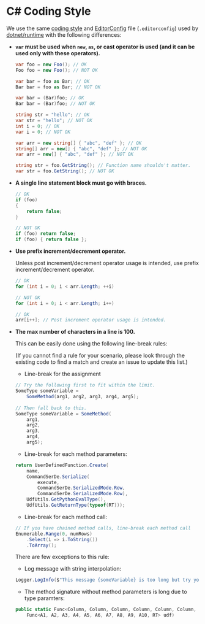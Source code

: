C# Coding Style
===============

We use the same [coding style](https://github.com/dotnet/runtime/blob/master/docs/coding-guidelines/coding-style.md) and [EditorConfig](https://editorconfig.org "EditorConfig homepage") file (`.editorconfig`) used by [dotnet/runtime](https://github.com/dotnet/runtime) with the following differences:

* **`var` must be used when `new`, `as`, or cast operator is used (and it can be used only with these operators).**
    ```C#
    var foo = new Foo(); // OK
    Foo foo = new Foo(); // NOT OK

    var bar = foo as Bar; // OK
    Bar bar = foo as Bar; // NOT OK
    
    var bar = (Bar)foo; // OK
    Bar bar = (Bar)foo; // NOT OK

    string str = "hello"; // OK
    var str = "hello"; // NOT OK
    int i = 0; // OK
    var i = 0; // NOT OK

    var arr = new string[] { "abc", "def" }; // OK
    string[] arr = new[] { "abc", "def" }; // NOT OK
    var arr = new[] { "abc", "def" }; // NOT OK

    string str = foo.GetString(); // Function name shouldn't matter.
    var str = foo.GetString(); // NOT OK
    ```

* **A single line statement block must go with braces.**

    ```C#
    // OK
    if (foo)
    {
        return false;
    }

    // NOT OK
    if (foo) return false;
    if (foo) { return false };

    ```
    
* **Use prefix increment/decrement operator.**
    
    Unless post increment/decrement operator usage is intended, use prefix increment/decrement operator.
    
    ```C#
    // OK
    for (int i = 0; i < arr.Length; ++i)
    
    // NOT OK
    for (int i = 0; i < arr.Length; i++)
    
    // OK
    arr[i++]; // Post increment operator usage is intended.
    ```

* **The max number of characters in a line is 100.**
    
    This can be easily done using the following line-break rules:
    
    (If you cannot find a rule for your scenario, please look through the existing code to find a match and create an issue to update this list.)
    
    * Line-break for the assignment
    ```C#
    // Try the following first to fit within the limit.
    SomeType someVariable =
        SomeMethod(arg1, arg2, arg3, arg4, arg5);
       
    // Then fall back to this.
    SomeType someVariable = SomeMethod(
        arg1,
        arg2,
        arg3,
        arg4,
        arg5);
    ```
    
    * Line-break for each method parameters:
    ```C#
    return UserDefinedFunction.Create(
        name,
        CommandSerDe.Serialize(
            execute,
            CommandSerDe.SerializedMode.Row,
            CommandSerDe.SerializedMode.Row),
        UdfUtils.GetPythonEvalType(),
        UdfUtils.GetReturnType(typeof(RT)));
    ```

    * Line-break for each method call:
    ```C#
    // If you have chained method calls, line-break each method call
    Enumerable.Range(0, numRows)
        .Select(i => i.ToString())
        .ToArray();
    ```

    There are few exceptions to this rule:

    * Log message with string interpolation:
    ```C#
    Logger.LogInfo($"This message {someVariable} is too long but try your best to fit in 100 character limit.");
    ```

    * The method signature without method parameters is long due to type paramters:
    ```C#
    public static Func<Column, Column, Column, Column, Column, Column, Column, Column, Column, Column, Column> Udf<A1, A2, A3, A4, A5, A6, A7, A8, A9, A10, RT>(
        Func<A1, A2, A3, A4, A5, A6, A7, A8, A9, A10, RT> udf)
    ```

